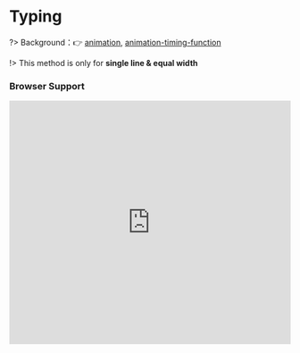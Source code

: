 
# Typing

?> Background：:point_right: [animation](https://developer.mozilla.org/zh-CN/docs/Web/CSS/animation), [animation-timing-function](https://developer.mozilla.org/zh-CN/docs/Web/CSS/animation-timing-function)

<vuep template="#typing_tlp"></vuep>

<script v-pre type="text/x-template" id="typing_tlp">
<style>
  main {
    width: 100%; height: 229px;
    display: flex;
    justify-content: center;
    align-items: center;
  }
  span {
    display: inline-block;
    width: 21ch;
    font: bold 200% Consolas, Monaco, monospace;   /*Monospaced font*/
    overflow: hidden;
    white-space: nowrap;
    font-weight: 500;
    border-right: 1px solid transparent;
    animation: typing 10s steps(21), caret .5s steps(1) infinite;
  }
  @keyframes typing{
    from {
        width: 0;
    }
  }
  @keyframes caret{
    50% { border-right-color: currentColor}
  }
</style>
<template>
  <main class="main">
    <span>You-need-to-know-css!</span>
  </main>
</template>
<script>
</script>
</script>

!> This method is only for **single line & equal width**

### Browser Support

<iframe
  width="100%"
  height="436px"
  frameborder="0"
  src="https://caniuse.bitsofco.de/embed/index.html?feat=css-animation&amp;periods=future_1,current,past_1,past_2,past_3&amp;accessible-colours=false">
</iframe>
